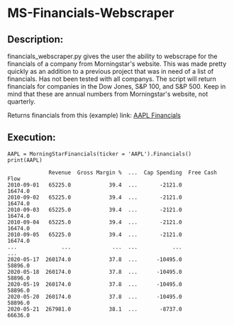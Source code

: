 # MS-Financials-Webscraper

## Description:

financials_webscraper.py gives the user the ability to webscrape for the financials of a company from Morningstar's website. This was made pretty quickly as an addition to a previous project that was in need of a list of financials. Has not been tested with all companys. The script will return financials for companies in the Dow Jones, S&P 100, and S&P 500. Keep in mind that these are annual numbers from Morningstar's website, not quarterly. 

Returns financials from this (example) link: [AAPL Financials](https://financials.morningstar.com/ratios/r.html?t=0P000000GY&culture=en&platform=sal)

## Execution:
```
AAPL = MorningStarFinancials(ticker = 'AAPL').Financials()
print(AAPL)
```

```
             Revenue  Gross Margin %  ...  Cap Spending  Free Cash Flow
2010-09-01   65225.0            39.4  ...       -2121.0         16474.0
2010-09-02   65225.0            39.4  ...       -2121.0         16474.0
2010-09-03   65225.0            39.4  ...       -2121.0         16474.0
2010-09-04   65225.0            39.4  ...       -2121.0         16474.0
2010-09-05   65225.0            39.4  ...       -2121.0         16474.0
...              ...             ...  ...           ...             ...
2020-05-17  260174.0            37.8  ...      -10495.0         58896.0
2020-05-18  260174.0            37.8  ...      -10495.0         58896.0
2020-05-19  260174.0            37.8  ...      -10495.0         58896.0
2020-05-20  260174.0            37.8  ...      -10495.0         58896.0
2020-05-21  267981.0            38.1  ...       -8737.0         66636.0
```